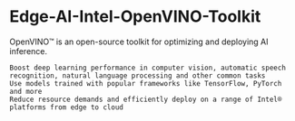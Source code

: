 # Edge-AI-Intel-OpenVINO-Toolkit

 OpenVINO™ is an open-source toolkit for optimizing and deploying AI inference.

    Boost deep learning performance in computer vision, automatic speech recognition, natural language processing and other common tasks
    Use models trained with popular frameworks like TensorFlow, PyTorch and more
    Reduce resource demands and efficiently deploy on a range of Intel® platforms from edge to cloud
